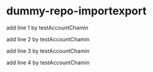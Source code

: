 # dummy-repo-importexport

add line 1 by testAccountChamin

add line 2 by testAccountChamin

add line 3 by testAccountChamin

add line 4 by testAccountChamin
